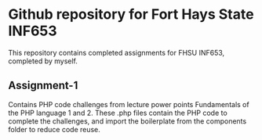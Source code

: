 # Github repository for Fort Hays State INF653
This repository contains completed assignments for FHSU INF653, completed by myself.

## Assignment-1
Contains PHP code challenges from lecture power points Fundamentals of the PHP language 1 and 2. These .php files contain the PHP code to complete the challenges, and import the boilerplate from the components folder to reduce code reuse.